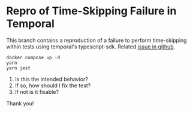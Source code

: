 # Repro of Time-Skipping Failure in Temporal

This branch contains a reproduction of a failure to perform time-skipping within tests using temporal's typescript-sdk. Related [issue in github](https://github.com/temporalio/sdk-java/issues/1565).

```
docker compose up -d
yarn
yarn jest
```

1) Is this the intended behavior?
2) If so, how should I fix the test?
3) If not is it fixable?

Thank you!